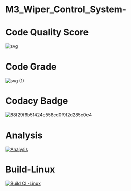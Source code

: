 # M3_Wiper_Control_System- 
# Code Quality Score
![svg](https://user-images.githubusercontent.com/101009876/168315806-dc461dfd-b35b-47e3-b7ab-e10a87e15fa3.svg) 
# Code Grade 
![svg (1)](https://user-images.githubusercontent.com/101009876/168315915-2b96e5f7-14fb-4e0d-abd8-ef7e952e0a82.svg)
# Codacy Badge 
![88f29f6b51424c558cd0f9f2d285c0e4](https://user-images.githubusercontent.com/101009876/168415458-35ed8332-b982-44fe-b5b0-a1bfda7ffe71.svg)
# Analysis 
[![Analysis](https://github.com/Rakshana-Sakthivel/M3_Wiper_Control_System-/actions/workflows/Analysis.yml/badge.svg)](https://github.com/Rakshana-Sakthivel/M3_Wiper_Control_System-/actions/workflows/Analysis.yml)
# Build-Linux 
[![Build CI -Linux](https://github.com/Rakshana-Sakthivel/M3_Wiper_Control_System-/actions/workflows/Build_Linux.yml/badge.svg)](https://github.com/Rakshana-Sakthivel/M3_Wiper_Control_System-/actions/workflows/Build_Linux.yml)
